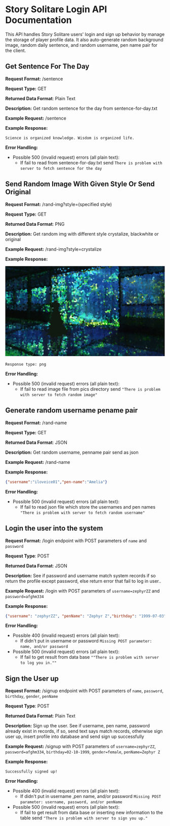 # Story Solitare Login API Documentation
This API handles Story Solitare users' login and sign up behavior by manage the storage of player profile data. It also auto-generate random background image, random daily sentence, and random username, pen name pair for the client.

## Get Sentence For The Day
**Request Format:** /sentence

**Request Type:** GET

**Returned Data Format**: Plain Text

**Description:** Get random sentence for the day from sentence-for-day.txt


**Example Request:** /sentence

**Example Response:**

```
Science is organized knowledge. Wisdom is organized life.
```

**Error Handling:**
- Possible 500 (invalid request) errors (all plain text):
  - If fail to read from sentence-for-day.txt send `There is problem with server to fetch sentence for the day`

## Send Random Image With Given Style Or Send Original
**Request Format:** /rand-img?style=(specified style)

**Request Type:** GET

**Returned Data Format**: PNG

**Description:** Get random img with different style crystalize, blackwhite or original

**Example Request:** /rand-img?style=crystalize

**Example Response:**

![background](public/pics/clbg1.png)
```
Response type: png
```

**Error Handling:**

- Possible 500 (invalid request) errors (all plain text):
  - If fail to read image file from pics directory send `"There is problem with server to fetch random image"`

## Generate random username pename pair
**Request Format:** /rand-name

**Request Type:** GET

**Returned Data Format**: JSON

**Description:** Get random username, penname pair send as json

**Example Request:** /rand-name

**Example Response:**
```json
{"username":"iloveice01","pen-name":"Amelia"}
```

**Error Handling:**

- Possible 500 (invalid request) errors (all plain text):
  - If fail to read json file which store the usernames and pen names `"There is problem with server to fetch random username"`

## Login the user into the system
**Request Format:** /login endpoint with POST parameters of `name` and `password`

**Request Type**: POST

**Returned Data Format**: JSON

**Description:** See if password and username match system records if so return the profile except password, else return error that fail to log in user..

**Example Request:** /login with POST parameters of `username=zephyrZZ` and `password=afghm334`

**Example Response:**
```json
{"username": "zephyrZZ", "penName": "Zephyr Z","birthday": "1999-07-03", "gender": "female"}
```

**Error Handling:**
- Possible 400 (invalid request) errors (all plain text):
  - If didn't put in username or password `Missing POST parameter: name, and/or password`
- Possible 500 (invalid request) errors (all plain text):
  - If fail to get result from data base `""There is problem with server to log you in.""`

## Sign the User up
**Request Format:** /signup endpoint with POST parameters of `name`, `password`, `birthday`, `gender`, `penName`

**Request Type**: POST

**Returned Data Format**: Plain Text

**Description:** Sign up the user. See if username, pen name, password already exist in records, if so, send text says match records, otherwise sign user up, insert profile into database and send sign up successfully

**Example Request:** /signup with POST parameters of `username=zephyrZZ`, `password=afghm334`, `birthday=02-10-1999`, `gender=female`, `penName=Zephyr Z`

**Example Response:**
```
Successfully signed up!
```

**Error Handling:**
- Possible 400 (invalid request) errors (all plain text):
  - If didn't put in username ,pen name, and/or password `Missing POST parameter: username, password, and/or penName`
- Possible 500 (invalid request) errors (all plain text):
  - If fail to get result from data base or inserting new information to the table send `"There is problem with server to sign you up."`

